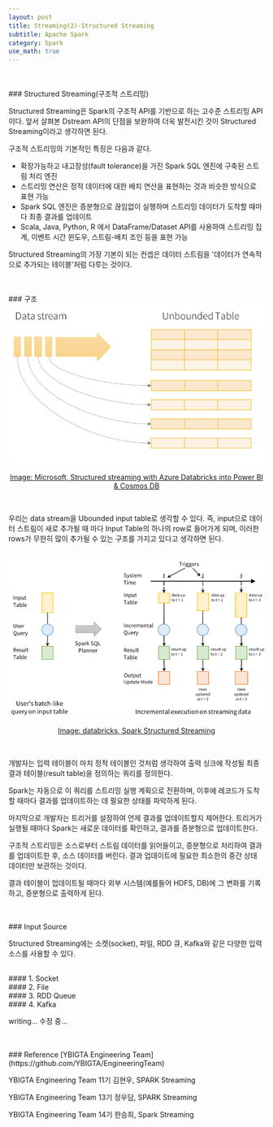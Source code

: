 ```yaml
---
layout: post
title: Streaming(2)-Structured Streaming
subtitle: Apache Spark
category: Spark
use_math: true
---
```


<br>
<br>
### Structured Streaming(구조적 스트리밍)

Structured Streaming은 Spark의 구조적 API를 기반으로 하는 고수준 스트리밍 API이다. 앞서 살펴본 Dstream API의 단점을 보완하여 더욱 발전시킨 것이 Structured Streaming이라고 생각하면 된다.

구조적 스트리밍의 기본적인 특징은 다음과 같다.

- 확장가능하고 내고장성(fault tolerance)을 가진 Spark SQL 엔진에 구축된 스트림 처리 엔진
- 스트리밍 연산은 정적 데이터에 대한 배치 연산을 표현하는 것과 비슷한 방식으로 표현 가능
- Spark SQL 엔진은 증분형으로 끊임없이 실행하며 스트리밍 데이터가 도착할 때마다 최종 결과를 업데이트
- Scala, Java, Python, R 에서 DataFrame/Dataset API를 사용하여 스트리밍 집계, 이벤트 시간 윈도우, 스트림-배치 조인 등을 표현 가능

Structured Streaming의 가장 기본이 되는 컨셉은 데이터 스트림을 '데이터가 연속적으로 추가되는 테이블'처럼 다루는 것이다.

<br>
<br>
### 구조

<br>

<center><img src = '/post_img/191115/image1.png' width="600"/></center>

[<center>Image: Microsoft, Structured streaming with Azure Databricks into Power BI & Cosmos DB</center>](http://microsoftonlineguide.blogspot.com/2018/06/structured-streaming-with-azure.html)

<br>

우리는 data stream을 Ubounded input table로 생각할 수 있다. 즉, input으로 데이터 스트림이 새로 추가될 때 마다 Input Table의 하나의 row로 들어가게 되며, 이러한 rows가 무한히 많이 추가될 수 있는 구조를 가지고 있다고 생각하면 된다.

<br>

<center><img src = '/post_img/191115/image2.png' width="600"/></center>

[<center>Image: databricks, Spark Structured Streaming</center>](https://databricks.com/blog/2016/07/28/structured-streaming-in-apache-spark.html)

<br>

개발자는 입력 테이블이 마치 정적 테이블인 것처럼 생각하여 출력 싱크에 작성될 최종 결과 테이블(result table)을 정의하는 쿼리를 정의한다.

Spark는 자동으로 이 쿼리를 스트리밍 실행 계획으로 전환하며, 이후에 레코드가 도착할 때마다 결과를 업데이트하는 데 필요한 상태를 파악하게 된다.

마지막으로 개발자는 트리거를 설정하여 언제 결과를 업데이트할지 제어한다. 트리거가 실행될 때마다 Spark는 새로운 데이터를 확인하고, 결과를 증분형으로 업데이트한다.

구조적 스트리밍은 소스로부터 스트림 데이터를 읽어들이고, 증분형으로 처리하여 결과를 업데이트한 후, 소스 데이터를 버린다. 결과 업데이트에 필요한 최소한의 중간 상태 데이터만 보관하는 것이다.

결과 테이블이 업데이트될 때마다 외부 시스템(예를들어 HDFS, DB)에 그 변화를 기록하고, 증분형으로 출력하게 된다.

<br>
<br>
### Input Source

Structured Streaming에는 소켓(socket), 파일, RDD 큐, Kafka와 같은 다양한 입력 소스를 사용할 수 있다.

<br>
#### 1. Socket

<br>
#### 2. File

<br>
#### 3. RDD Queue

<br>
#### 4. Kafka









writing...
수정 중...

<br>
<br>
### Reference
[YBIGTA Engineering Team](https://github.com/YBIGTA/EngineeringTeam)

YBIGTA Engineering Team 11기 김현우, SPARK Streaming

YBIGTA Engineering Team 13기 정우담, SPARK Streaming

YBIGTA Engineering Team 14기 한승희, Spark Streaming

<br>
<br>
